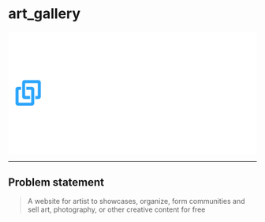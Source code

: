# art_gallery

<p align="center">
    <img style="display:block;margin: 0px auto" src="./src/assets/logo/svgexport-27.svg" />
</p>

---

## Problem statement

> A website for artist to showcases, organize, form communities and sell art, photography, or other creative content for free

